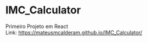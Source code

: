 # IMC_Calculator
Primeiro Projeto em React <br/>
Link: https://mateusmcalderam.github.io/IMC_Calculator/
